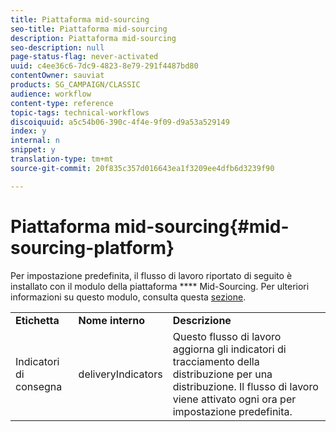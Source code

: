 ```yaml
---
title: Piattaforma mid-sourcing
seo-title: Piattaforma mid-sourcing
description: Piattaforma mid-sourcing
seo-description: null
page-status-flag: never-activated
uuid: c4ee36c6-7dc9-4823-8e79-291f4487bd80
contentOwner: sauviat
products: SG_CAMPAIGN/CLASSIC
audience: workflow
content-type: reference
topic-tags: technical-workflows
discoiquuid: a5c54b06-390c-4f4e-9f09-d9a53a529149
index: y
internal: n
snippet: y
translation-type: tm+mt
source-git-commit: 20f835c357d016643ea1f3209ee4dfb6d3239f90

---
```



# Piattaforma mid-sourcing{#mid-sourcing-platform}

Per impostazione predefinita, il flusso di lavoro riportato di seguito è installato con il modulo della piattaforma **** Mid-Sourcing. Per ulteriori informazioni su questo modulo, consulta questa [sezione](../../installation/using/mid-sourcing-deployment.md).

<table> 
 <tbody> 
  <tr> 
   <td> <strong>Etichetta</strong><br /> </td> 
   <td> <strong>Nome interno</strong><br /> </td> 
   <td> <strong>Descrizione</strong><br /> </td> 
  </tr> 
  <tr> 
   <td> <span class="uicontrol">Indicatori</span> di consegna <br /> </td> 
   <td> <span class="uicontrol">deliveryIndicators</span><br /> </td> 
   <td> Questo flusso di lavoro aggiorna gli indicatori di tracciamento della distribuzione per una distribuzione. Il flusso di lavoro viene attivato ogni ora per impostazione predefinita.<br /> </td> 
  </tr> 
 </tbody> 
</table>

